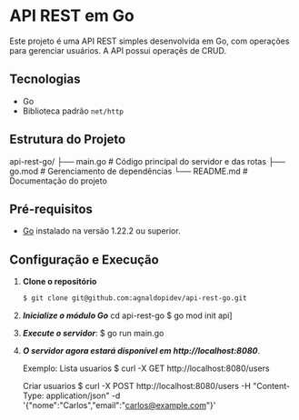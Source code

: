 # API REST em Go

Este projeto é uma API REST simples desenvolvida em Go, com operações para gerenciar usuários. A API possui operaçẽs de CRUD.

## Tecnologias

- Go
- Biblioteca padrão `net/http`

## Estrutura do Projeto
api-rest-go/ ├── main.go # Código principal do servidor e das rotas ├── go.mod # Gerenciamento de dependências └── README.md # Documentação do projeto

## Pré-requisitos

- [Go](https://golang.org/doc/install) instalado na versão 1.22.2 ou superior.

## Configuração e Execução

1. **Clone o repositório** 

   ```bash
   $ git clone git@github.com:agnaldopidev/api-rest-go.git

2. ***Inicialize o módulo Go***
   cd api-rest-go
   $ go mod init api]
   
3. ***Execute o servidor***:
   $ go run main.go

4. ***O servidor agora estará disponível em http://localhost:8080***.

   Exemplo:
   Lista usuarios
   $ curl -X GET http://localhost:8080/users

   Criar usuarios
   $ curl -X POST http://localhost:8080/users -H "Content-Type: application/json" -d '{"nome":"Carlos","email":"carlos@example.com"}'
   
